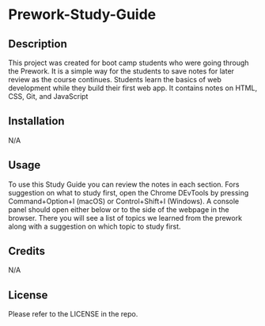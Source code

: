 # Prework-Study-Guide

## Description

This project was created for boot camp students who were going through the Prework. It is a simple way for the students to save notes for later review as the course continues. Students learn the basics of web development while they build their first web app. It contains notes on HTML, CSS, Git, and JavaScript

## Installation

N/A

## Usage

To use this Study Guide you can review the notes in each section. Fors suggestion on what to study first, open the Chrome DEvTools by pressing  Command+Option+I (macOS) or Control+Shift+I (Windows). A console panel should open either below or to the side of the webpage in the browser. There you will see a list of topics we learned from the prework along with a suggestion on which topic to study first.

## Credits

N/A

## License

Please refer to the LICENSE in the repo.
